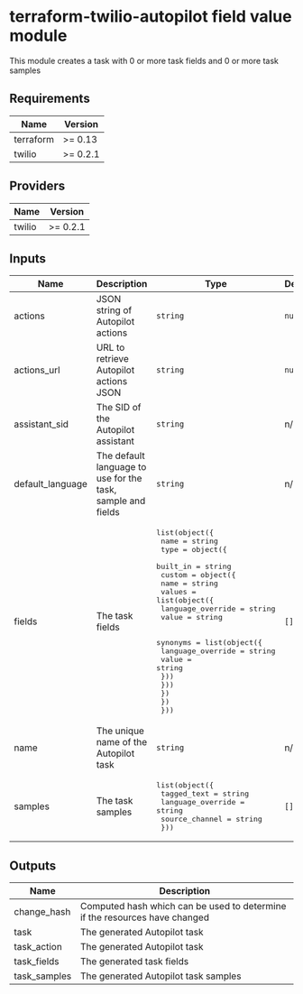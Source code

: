 # terraform-twilio-autopilot field value module

This module creates a task with 0 or more task fields and 0 or more task samples

## Requirements

| Name      | Version  |
| --------- | ---------|
| terraform | >= 0.13  |
| twilio    | >= 0.2.1 |

## Providers

| Name   | Version  |
| ------ | -------- |
| twilio | >= 0.2.1 |

## Inputs

| Name             | Description                                                 | Type                                                                                                                                                                                                                                                                                                                               | Default | Required |
| ---------------- | ----------------------------------------------------------- | ---------------------------------------------------------------------------------------------------------------------------------------------------------------------------------------------------------------------------------------------------------------------------------------------------------------------------------- | ------- | :------: |
| actions          | JSON string of Autopilot actions                            | `string`                                                                                                                                                                                                                                                                                                                           | `null`  |    no    |
| actions_url      | URL to retrieve Autopilot actions JSON                      | `string`                                                                                                                                                                                                                                                                                                                           | `null`  |    no    |
| assistant_sid    | The SID of the Autopilot assistant                          | `string`                                                                                                                                                                                                                                                                                                                           | n/a     |   yes    |
| default_language | The default language to use for the task, sample and fields | `string`                                                                                                                                                                                                                                                                                                                           | n/a     |   yes    |
| fields           | The task fields                                             | <pre>list(object({<br> name = string<br> type = object({<br> built_in = string<br> custom = object({<br> name = string<br> values = list(object({<br> language_override = string<br> value = string<br><br> synonyms = list(object({<br> language_override = string<br> value = string<br> }))<br> }))<br> })<br> })<br> }))</pre> | `[]`    |    no    |
| name             | The unique name of the Autopilot task                       | `string`                                                                                                                                                                                                                                                                                                                           | n/a     |   yes    |
| samples          | The task samples                                            | <pre>list(object({<br> tagged_text = string<br> language_override = string<br> source_channel = string<br> }))</pre>                                                                                                                                                                                                               | `[]`    |    no    |

## Outputs

| Name         | Description                                                                |
| ------------ | -------------------------------------------------------------------------- |
| change_hash  | Computed hash which can be used to determine if the resources have changed |
| task         | The generated Autopilot task                                               |
| task_action  | The generated Autopilot task                                               |
| task_fields  | The generated task fields                                                  |
| task_samples | The generated Autopilot task samples                                       |
